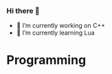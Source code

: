 ### Hi there 👋




- 🔭 I’m currently working on C++
- 🌱 I’m currently learning Lua

# Programming 
 



